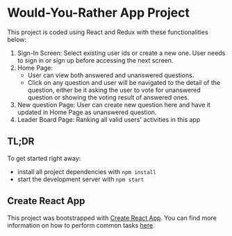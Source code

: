 # Would-You-Rather App Project

This project is coded using React and Redux with these functionalities below:

1. Sign-In Screen: Select existing user ids or create a new one. User needs to sign in or sign up before accessing the next screen.
2. Home Page:
   - User can view both answered and unanswered questions.
   - Click on any question and user will be navigated to the detail of the question, either be it asking the user to vote for unanswered question or showing the voting result of answered ones.
3. New question Page: User can create new question here and have it updated in Home Page as unanswered question.
4. Leader Board Page: Ranking all valid users' activities in this app

## TL;DR

To get started right away:

- install all project dependencies with `npm install`
- start the development server with `npm start`

## Create React App

This project was bootstrapped with [Create React App](https://github.com/facebookincubator/create-react-app). You can find more information on how to perform common tasks [here](https://github.com/facebookincubator/create-react-app/blob/master/packages/react-scripts/template/README.md).
